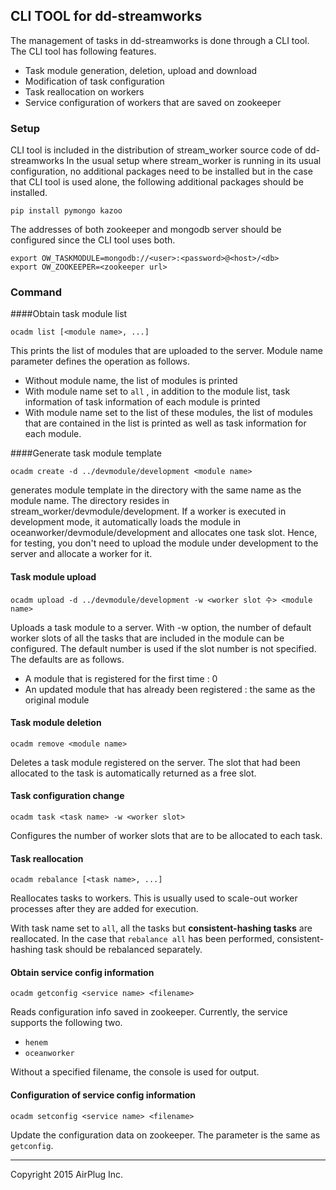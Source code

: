 

## CLI TOOL for dd-streamworks

The management of tasks in dd-streamworks is done through a CLI tool. The CLI tool has following features.
- Task module generation, deletion, upload and download
- Modification of task configuration
- Task reallocation on workers
- Service configuration of workers that are saved on zookeeper

### Setup
CLI tool is included in the distribution of stream_worker source code of dd-streamworks
In the usual setup where stream_worker is running in its usual configuration, no additional packages need to be installed but in the case that CLI tool is used alone, the following additional packages should be installed.
```
pip install pymongo kazoo
```

The addresses of both zookeeper and mongodb server should be configured since the CLI tool uses both.

```
export OW_TASKMODULE=mongodb://<user>:<password>@<host>/<db>
export OW_ZOOKEEPER=<zookeeper url>
```

### Command

####Obtain task module list
```
ocadm list [<module name>, ...]
```

This prints the list of modules that are uploaded to the server. Module name parameter defines the operation as follows.
- Without module name, the list of modules is printed
- With module name set to `all` , in addition to the module list, task information of task information of each module is printed
- With module name set to the list of these modules, the list of modules that are contained in the list is printed as well as task information for each module.

####Generate task module template

```
ocadm create -d ../devmodule/development <module name>
```

generates module template in the directory with the same name as the module name. The directory resides in stream_worker/devmodule/development.
If a worker is executed in development mode, it automatically loads the module in oceanworker/devmodule/development and allocates one task slot. Hence, for testing, you don't need to upload the module under development to the server and allocate a worker for it.

#### Task module upload

```
ocadm upload -d ../devmodule/development -w <worker slot 수> <module name>
```

Uploads a task module to a server. With -w option, the number of default worker slots of all the tasks that are included in the module can be configured.
The default number is used if the slot number is not specified. The defaults are as follows.
- A module that is registered for the first time : 0
- An updated module that has already been registered : the same as the original module

#### Task module deletion

```
ocadm remove <module name>
```

Deletes a task module registered on the server. The slot that had been allocated to the task is automatically returned as a free slot.

#### Task configuration change

```
ocadm task <task name> -w <worker slot>
```

Configures the number of worker slots that are to be allocated to each task.

#### Task reallocation

```
ocadm rebalance [<task name>, ...]
```

Reallocates tasks to workers. This is usually used to scale-out worker processes after they are added for execution.

With task name set to `all`, all the tasks but **consistent-hashing tasks** are reallocated.
In the case that `rebalance all` has been performed, consistent-hashing task should be rebalanced separately.

#### Obtain service config information
```
ocadm getconfig <service name> <filename>
```

Reads configuration info saved in zookeeper.
Currently, the service supports the following two.
- `henem`
- `oceanworker`

Without a specified filename, the console is used for output.


#### Configuration of service config information
```
ocadm setconfig <service name> <filename>
```

Update the configuration data on zookeeper.
The parameter is the same as `getconfig`.


---
Copyright 2015 AirPlug Inc.
